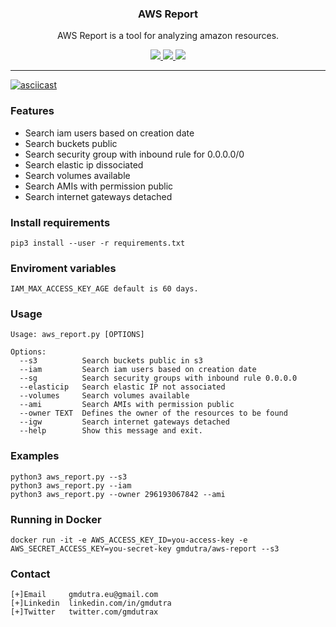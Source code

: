 <p align="center">
  <h3 align="center">AWS Report</h3>
  <p align="center">AWS Report is a tool for analyzing amazon resources.</p>

  <p align="center">
    <a href="https://twitter.com/gmdutrax">
      <img src="https://img.shields.io/badge/twitter-@gmdutrax-blue.svg">
    </a>
    <a href="https://travis-ci.org/gmdutra/aws-report">
      <img src="https://travis-ci.org/gmdutra/aws-report.svg?branch=master">
    </a>
    <a href="https://www.gnu.org/licenses/gpl-3.0">
      <img src="https://img.shields.io/badge/License-GPLv3-blue.svg">
    </a>
  </p>
</p>

<hr>

[![asciicast](https://asciinema.org/a/H2kIjGRo4GvvdRXDZ41DoFXRn.svg)](https://asciinema.org/a/H2kIjGRo4GvvdRXDZ41DoFXRn)

### Features

* Search iam users based on creation date
* Search buckets public
* Search security group with inbound rule for 0.0.0.0/0
* Search elastic ip dissociated
* Search volumes available
* Search AMIs with permission public
* Search internet gateways detached

### Install requirements
```
pip3 install --user -r requirements.txt
```

### Enviroment variables

```
IAM_MAX_ACCESS_KEY_AGE default is 60 days.
```

### Usage

```
Usage: aws_report.py [OPTIONS]

Options:
  --s3          Search buckets public in s3
  --iam         Search iam users based on creation date
  --sg          Search security groups with inbound rule 0.0.0.0
  --elasticip   Search elastic IP not associated
  --volumes     Search volumes available
  --ami         Search AMIs with permission public
  --owner TEXT  Defines the owner of the resources to be found
  --igw         Search internet gateways detached
  --help        Show this message and exit.
```

### Examples

```
python3 aws_report.py --s3
python3 aws_report.py --iam
python3 aws_report.py --owner 296193067842 --ami
```

### Running in Docker

```
docker run -it -e AWS_ACCESS_KEY_ID=you-access-key -e AWS_SECRET_ACCESS_KEY=you-secret-key gmdutra/aws-report --s3
```

### Contact

```
[+]Email     gmdutra.eu@gmail.com
[+]Linkedin  linkedin.com/in/gmdutra
[+]Twitter   twitter.com/gmdutrax
```
